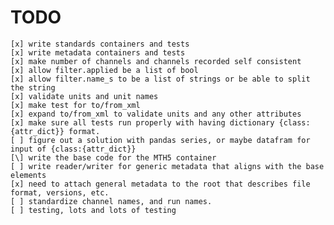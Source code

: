 TODO
=============
	[x] write standards containers and tests
	[x] write metadata containers and tests
    [x] make number of channels and channels recorded self consistent
	[x] allow filter.applied be a list of bool
	[x] allow filter.name_s to be a list of strings or be able to split the string
	[x] validate units and unit names
	[x] make test for to/from_xml
	[x] expand to/from_xml to validate units and any other attributes
	[x] make sure all tests run properly with having dictionary {class:{attr_dict}} format.
	[ ] figure out a solution with pandas series, or maybe datafram for input of {class:{attr_dict}}
	[\] write the base code for the MTH5 container
	[ ] write reader/writer for generic metadata that aligns with the base elements
	[x] need to attach general metadata to the root that describes file format, versions, etc.
	[ ] standardize channel names, and run names.
	[ ] testing, lots and lots of testing
	
	